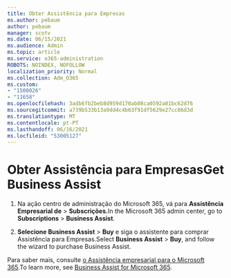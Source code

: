 ```yaml
---
title: Obter Assistência para Empresas
ms.author: pebaum
author: pebaum
manager: scotv
ms.date: 06/15/2021
ms.audience: Admin
ms.topic: article
ms.service: o365-administration
ROBOTS: NOINDEX, NOFOLLOW
localization_priority: Normal
ms.collection: Adm_O365
ms.custom:
- "1500026"
- "11658"
ms.openlocfilehash: 3adb6fb2beb8d959d170ab08ca0592a81bc62d76
ms.sourcegitcommit: a739b533b13a9dd4c4b63f91df5629e27cc86d3d
ms.translationtype: MT
ms.contentlocale: pt-PT
ms.lasthandoff: 06/16/2021
ms.locfileid: "53005127"
---
```

# <a name="get-business-assist"></a><span data-ttu-id="08f0b-102">Obter Assistência para Empresas</span><span class="sxs-lookup"><span data-stu-id="08f0b-102">Get Business Assist</span></span>

1. <span data-ttu-id="08f0b-103">Na ação centro de administração do Microsoft 365, vá para **Assistência Empresarial de**  >  **Subscrições.**</span><span class="sxs-lookup"><span data-stu-id="08f0b-103">In the Microsoft 365 admin center, go to **Subscriptions** > **Business Assist**.</span></span>

1. <span data-ttu-id="08f0b-104">**Selecione Business Assist**  >  **Buy** e siga o assistente para comprar Assistência para Empresas.</span><span class="sxs-lookup"><span data-stu-id="08f0b-104">Select **Business Assist** > **Buy**, and follow the wizard to purchase Business Assist.</span></span>

<span data-ttu-id="08f0b-105">Para saber mais, consulte [o Assistência empresarial para o Microsoft 365](/microsoft-365/admin/misc/business-assist).</span><span class="sxs-lookup"><span data-stu-id="08f0b-105">To learn more, see [Business Assist for Microsoft 365](/microsoft-365/admin/misc/business-assist).</span></span>